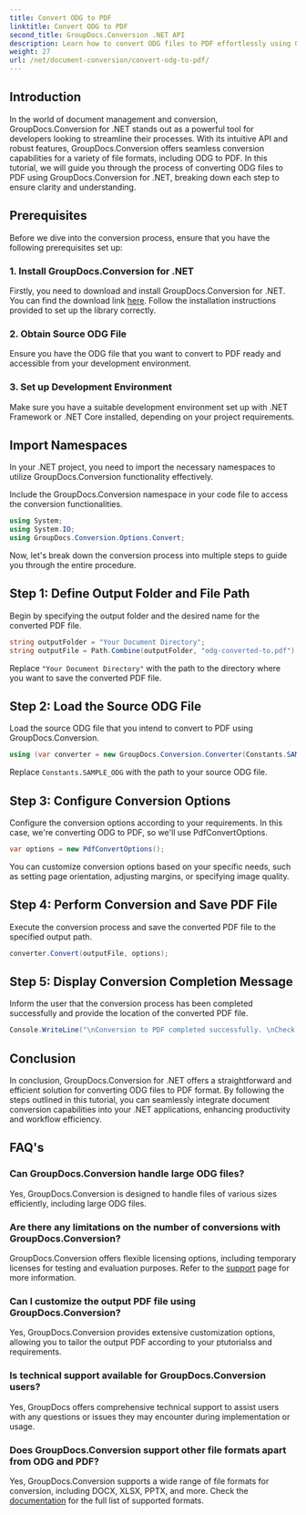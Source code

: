 ```yaml
---
title: Convert ODG to PDF
linktitle: Convert ODG to PDF
second_title: GroupDocs.Conversion .NET API
description: Learn how to convert ODG files to PDF effortlessly using GroupDocs.Conversion for .NET. Enhance your document management capabilities.
weight: 27
url: /net/document-conversion/convert-odg-to-pdf/
---
```

## Introduction
In the world of document management and conversion, GroupDocs.Conversion for .NET stands out as a powerful tool for developers looking to streamline their processes. With its intuitive API and robust features, GroupDocs.Conversion offers seamless conversion capabilities for a variety of file formats, including ODG to PDF. In this tutorial, we will guide you through the process of converting ODG files to PDF using GroupDocs.Conversion for .NET, breaking down each step to ensure clarity and understanding.
## Prerequisites
Before we dive into the conversion process, ensure that you have the following prerequisites set up:
### 1. Install GroupDocs.Conversion for .NET
Firstly, you need to download and install GroupDocs.Conversion for .NET. You can find the download link [here](https://releases.groupdocs.com/conversion/net/). Follow the installation instructions provided to set up the library correctly.
### 2. Obtain Source ODG File
Ensure you have the ODG file that you want to convert to PDF ready and accessible from your development environment.
### 3. Set up Development Environment
Make sure you have a suitable development environment set up with .NET Framework or .NET Core installed, depending on your project requirements.

## Import Namespaces
In your .NET project, you need to import the necessary namespaces to utilize GroupDocs.Conversion functionality effectively.

Include the GroupDocs.Conversion namespace in your code file to access the conversion functionalities.
```csharp
using System;
using System.IO;
using GroupDocs.Conversion.Options.Convert;
```

Now, let's break down the conversion process into multiple steps to guide you through the entire procedure.
## Step 1: Define Output Folder and File Path
Begin by specifying the output folder and the desired name for the converted PDF file.
```csharp
string outputFolder = "Your Document Directory";
string outputFile = Path.Combine(outputFolder, "odg-converted-to.pdf");
```
Replace `"Your Document Directory"` with the path to the directory where you want to save the converted PDF file.
## Step 2: Load the Source ODG File
Load the source ODG file that you intend to convert to PDF using GroupDocs.Conversion.
```csharp
using (var converter = new GroupDocs.Conversion.Converter(Constants.SAMPLE_ODG))
```
Replace `Constants.SAMPLE_ODG` with the path to your source ODG file.
## Step 3: Configure Conversion Options
Configure the conversion options according to your requirements. In this case, we're converting ODG to PDF, so we'll use PdfConvertOptions.
```csharp
var options = new PdfConvertOptions();
```
You can customize conversion options based on your specific needs, such as setting page orientation, adjusting margins, or specifying image quality.
## Step 4: Perform Conversion and Save PDF File
Execute the conversion process and save the converted PDF file to the specified output path.
```csharp
converter.Convert(outputFile, options);
```
## Step 5: Display Conversion Completion Message
Inform the user that the conversion process has been completed successfully and provide the location of the converted PDF file.
```csharp
Console.WriteLine("\nConversion to PDF completed successfully. \nCheck output in {0}", outputFolder);
```

## Conclusion
In conclusion, GroupDocs.Conversion for .NET offers a straightforward and efficient solution for converting ODG files to PDF format. By following the steps outlined in this tutorial, you can seamlessly integrate document conversion capabilities into your .NET applications, enhancing productivity and workflow efficiency.
## FAQ's
### Can GroupDocs.Conversion handle large ODG files?
Yes, GroupDocs.Conversion is designed to handle files of various sizes efficiently, including large ODG files.
### Are there any limitations on the number of conversions with GroupDocs.Conversion?
GroupDocs.Conversion offers flexible licensing options, including temporary licenses for testing and evaluation purposes. Refer to the [support](https://forum.groupdocs.com/c/conversion/11) page for more information.
### Can I customize the output PDF file using GroupDocs.Conversion?
Yes, GroupDocs.Conversion provides extensive customization options, allowing you to tailor the output PDF according to your ptutorialss and requirements.
### Is technical support available for GroupDocs.Conversion users?
Yes, GroupDocs offers comprehensive technical support to assist users with any questions or issues they may encounter during implementation or usage.
### Does GroupDocs.Conversion support other file formats apart from ODG and PDF?
Yes, GroupDocs.Conversion supports a wide range of file formats for conversion, including DOCX, XLSX, PPTX, and more. Check the [documentation](https://tutorials.groupdocs.com/conversion/net/) for the full list of supported formats.
